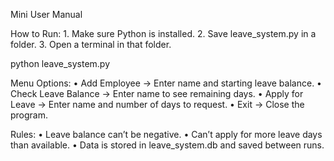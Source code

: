Mini User Manual

How to Run:
	1.	Make sure Python is installed.
	2.	Save leave_system.py in a folder.
	3.	Open a terminal in that folder.

 python leave_system.py

 
Menu Options:
	•	Add Employee → Enter name and starting leave balance.
	•	Check Leave Balance → Enter name to see remaining days.
	•	Apply for Leave → Enter name and number of days to request.
	•	Exit → Close the program.

Rules:
	•	Leave balance can’t be negative.
	•	Can’t apply for more leave days than available.
	•	Data is stored in leave_system.db and saved between runs.

